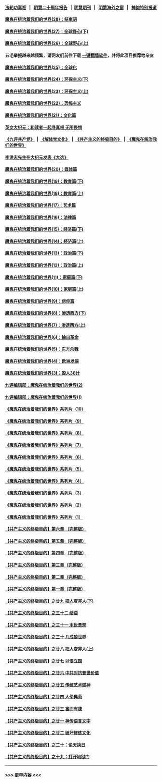 #### [法轮功真相](https://github.com/gfw-breaker/truth/blob/master/README.md?t=0) &nbsp;&nbsp;|&nbsp;&nbsp; [明慧二十周年报告](https://github.com/gfw-breaker/mh-reports/blob/master/README.md?t=0) &nbsp;&nbsp;|&nbsp;&nbsp;[明慧期刊](https://github.com/gfw-breaker/mh-qikan) &nbsp;&nbsp;|&nbsp;&nbsp; [明慧海外之窗](https://github.com/gfw-breaker/mh-news/blob/master/README.md?t=0) &nbsp;&nbsp;|&nbsp;&nbsp; [神韵特别报道](https://github.com/gfw-breaker/mh-news/blob/master/shenyun.md?t=0)
#### [魔鬼在统治着我们的世界(28)：结束语](../pages/nsc422/n10936246.md?t=07101201) 
#### [魔鬼在统治着我们的世界(27)：全球野心(下)](../pages/nsc422/n10928319.md?t=07101201) 
#### [魔鬼在统治着我们的世界(26)：全球野心(上)](../pages/nsc422/n10900318.md?t=07101201) 
#### 五毛举报越来越频繁，请网友们前往下载 [一键翻墙软件](https://github.com/gfw-breaker/ssr-accounts)，并将此项目推荐给亲友
#### [魔鬼在统治着我们的世界(25)：全球化](../pages/nsc422/n10788205.md?t=07101201) 
#### [魔鬼在统治着我们的世界(24)：环保主义(下)](../pages/nsc422/n10695307.md?t=07101201) 
#### [魔鬼在统治着我们的世界(23)：环保主义(上)](../pages/nsc422/n10688613.md?t=07101201) 
#### [魔鬼在统治着我们的世界(22)：恐怖主义](../pages/nsc422/n10614727.md?t=07101201) 
#### [魔鬼在统治着我们的世界(21)：文化篇](../pages/nsc422/n10597706.md?t=07101201) 
#### [英文大纪元：和读者一起寻真相 无所畏惧](../pages/nsc422/n12542027.md?t=07101201) 
#### [《九评共产党》](https://github.com/begood0513/9ping.md/blob/master/README.md) &nbsp;|&nbsp; [《解体党文化》](../../../../jtdwh.md/blob/master/README.md)  &nbsp;|&nbsp; [《共产主义的终极目的》](../../../../gczydzjmd.md/blob/master/README.md) &nbsp;|&nbsp; [《魔鬼在统治我们的世界》](../../../../mgztzwmdsj.md/blob/master/README.md) 
#### [李洪志先生在大纪元发表《大选》](../pages/nsc422/n12534746.md?t=07101201) 
#### [魔鬼在统治着我们的世界(20)：媒体篇](../pages/nsc422/n10586579.md?t=07101201) 
#### [魔鬼在统治着我们的世界(19)：教育篇(下)](../pages/nsc422/n10564808.md?t=07101201) 
#### [魔鬼在统治着我们的世界(18)：教育篇(上)](../pages/nsc422/n10526970.md?t=07101201) 
#### [魔鬼在统治着我们的世界(17)：艺术篇](../pages/nsc422/n10499093.md?t=07101201) 
#### [魔鬼在统治着我们的世界(16)：法律篇](../pages/nsc422/n10485969.md?t=07101201) 
#### [魔鬼在统治着我们的世界(15)：经济篇(下)](../pages/nsc422/n10469975.md?t=07101201) 
#### [魔鬼在统治着我们的世界(14)：经济篇(上)](../pages/nsc422/n10457370.md?t=07101201) 
#### [魔鬼在统治着我们的世界(13)：政治篇(下)](../pages/nsc422/n10448270.md?t=07101201) 
#### [魔鬼在统治着我们的世界(12)：政治篇(上)](../pages/nsc422/n10444576.md?t=07101201) 
#### [魔鬼在统治着我们的世界(11)：家庭篇(下)](../pages/nsc422/n10440961.md?t=07101201) 
#### [魔鬼在统治着我们的世界(10)：家庭篇(上)](../pages/nsc422/n10435448.md?t=07101201) 
#### [魔鬼在统治着我们的世界(9)：信仰篇](../pages/nsc422/n10432159.md?t=07101201) 
#### [魔鬼在统治着我们的世界(8)：渗透西方(下)](../pages/nsc422/n10429603.md?t=07101201) 
#### [魔鬼在统治着我们的世界(7)：渗透西方(上)](../pages/nsc422/n10426013.md?t=07101201) 
#### [魔鬼在统治着我们的世界(6)：输出革命](../pages/nsc422/n10421536.md?t=07101201) 
#### [魔鬼在统治着我们的世界(5)：东方杀戮](../pages/nsc422/n10417707.md?t=07101201) 
#### [魔鬼在统治着我们的世界(4)：欧洲发端](../pages/nsc422/n10414890.md?t=07101201) 
#### [魔鬼在统治着我们的世界(3)：毁人36计](../pages/nsc422/n10411583.md?t=07101201) 
#### [九评编辑部：魔鬼在统治着我们的世界(2)](../pages/nsc422/n10410036.md?t=07101201) 
#### [九评编辑部：魔鬼在统治着我们的世界(1)](../pages/nsc422/n10406825.md?t=07101201) 
#### [《魔鬼在统治着我们的世界》系列片（10）](../pages/nsc422/n12292670.md?t=07101201) 
#### [《魔鬼在统治着我们的世界》系列片（9）](../pages/nsc422/n12290859.md?t=07101201) 
#### [《魔鬼在统治着我们的世界》系列片（8）](../pages/nsc422/n12287445.md?t=07101201) 
#### [《魔鬼在统治着我们的世界》系列片（7）](../pages/nsc422/n12283425.md?t=07101201) 
#### [《魔鬼在统治着我们的世界》系列片（6）](../pages/nsc422/n12282314.md?t=07101201) 
#### [《魔鬼在统治着我们的世界》系列片（5）](../pages/nsc422/n12281419.md?t=07101201) 
#### [《魔鬼在统治着我们的世界》系列片（4）](../pages/nsc422/n12274024.md?t=07101201) 
#### [《魔鬼在统治着我们的世界》系列片（3）](../pages/nsc422/n12271322.md?t=07101201) 
#### [《魔鬼在统治着我们的世界》系列片（2）](../pages/nsc422/n12269049.md?t=07101201) 
#### [《魔鬼在统治着我们的世界》系列片（1）](../pages/nsc422/n12267575.md?t=07101201) 
#### [【共产主义的终极目的】第六章 （完整版）](../pages/nsc422/n11428913.md?t=07101201) 
#### [【共产主义的终极目的】第五章 （完整版）](../pages/nsc422/n11428912.md?t=07101201) 
#### [【共产主义的终极目的】第四章 （完整版）](../pages/nsc422/n11428907.md?t=07101201) 
#### [【共产主义的终极目的】第三章（完整版）](../pages/nsc422/n11428848.md?t=07101201) 
#### [【共产主义的终极目的】第二章（完整版）](../pages/nsc422/n11428831.md?t=07101201) 
#### [【共产主义的终极目的】第一章（完整版）](../pages/nsc422/n11417651.md?t=07101201) 
#### [【共产主义的终极目的】之廿九 把人变非人(下)](../pages/nsc422/n11344140.md?t=07101201) 
#### [【共产主义的终极目的】之三十二 结语](../pages/nsc422/n11360535.md?t=07101201) 
#### [【共产主义的终极目的】之三十一 末世景观](../pages/nsc422/n11351129.md?t=07101201) 
#### [【共产主义的终极目的】之三十 几成狼世界](../pages/nsc422/n11348280.md?t=07101201) 
#### [【共产主义的终极目的】之廿八 把人变非人(上)](../pages/nsc422/n11340492.md?t=07101201) 
#### [【共产主义的终极目的】之廿七 以恨立国](../pages/nsc422/n11336944.md?t=07101201) 
#### [【共产主义的终极目的】之廿六 中共对抗普世价值](../pages/nsc422/n11324785.md?t=07101201) 
#### [【共产主义的终极目的】之廿五 传统艺术颂神](../pages/nsc422/n11296396.md?t=07101201) 
#### [【共产主义的终极目的】之廿四 人伦典范](../pages/nsc422/n11296397.md?t=07101201) 
#### [【共产主义的终极目的】之廿三 富而有德](../pages/nsc422/n11283598.md?t=07101201) 
#### [【共产主义的终极目的】之廿一 神传语言文字](../pages/nsc422/n11263265.md?t=07101201) 
#### [【共产主义的终极目的】之廿二 破坏修炼文化](../pages/nsc422/n11245728.md?t=07101201) 
#### [【共产主义的终极目的】之二十：偷天换日](../pages/nsc422/n11238846.md?t=07101201) 
#### [【共产主义的终极目的】之十九：打开地狱门](../pages/nsc422/n11206376.md?t=07101201) 

----
#### [ >>> 更早内容 <<< ](../indexes/nsc422-earlier.md)
